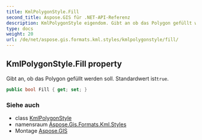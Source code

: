 ```yaml
---
title: KmlPolygonStyle.Fill
second_title: Aspose.GIS für .NET-API-Referenz
description: KmlPolygonStyle eigendom. Gibt an ob das Polygon gefüllt werden soll. Standardwert isttrue.
type: docs
weight: 20
url: /de/net/aspose.gis.formats.kml.styles/kmlpolygonstyle/fill/
---
```

## KmlPolygonStyle.Fill property

Gibt an, ob das Polygon gefüllt werden soll. Standardwert ist`true`.

```csharp
public bool Fill { get; set; }
```

### Siehe auch

* class [KmlPolygonStyle](../)
* namensraum [Aspose.Gis.Formats.Kml.Styles](../../kmlpolygonstyle/)
* Montage [Aspose.GIS](../../../)


